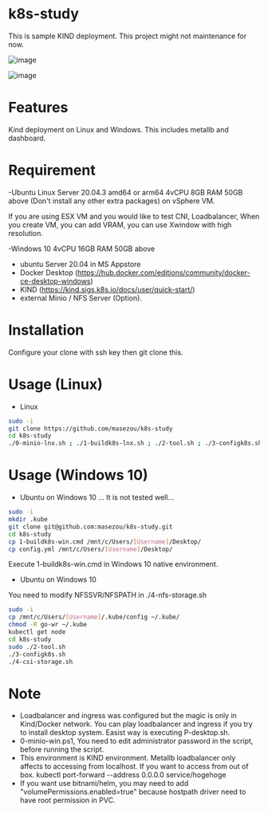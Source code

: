 # k8s-study

This is sample KIND deployment. This project might not maintenance for now.

![image](https://user-images.githubusercontent.com/624501/126793662-60815904-cb7c-4897-a26c-cc6a684916dc.png)

![image](https://user-images.githubusercontent.com/624501/136640568-0594cdcf-667e-4b85-bd6c-885065ef2f7c.png)

# Features

Kind deployment on Linux and Windows. This includes metallb and dashboard.

# Requirement

-Ubuntu Linux Server 20.04.3 amd64 or arm64 4vCPU 8GB RAM 50GB above (Don't install any other extra packages) on vSphere VM.

If you are using ESX VM and you would like to test CNI, Loadbalancer, When you create VM, you can add VRAM, you can use Xwindow with high resolution.

-Windows 10 4vCPU 16GB RAM 50GB above
 - ubuntu Server 20.04 in MS Appstore 
 - Docker Desktop (https://hub.docker.com/editions/community/docker-ce-desktop-windows)
 - KIND (https://kind.sigs.k8s.io/docs/user/quick-start/)
 - external Minio / NFS Server (Option).

# Installation

Configure your clone with ssh key then git clone this.


# Usage (Linux)

* Linux
```bash
sudo -i
git clone https://github.com/masezou/k8s-study
cd k8s-study
./0-minio-lnx.sh ; ./1-buildk8s-lnx.sh ; ./2-tool.sh ; ./3-configk8s.sh ; ./4-csi-storage.sh ; ./5-desktop.sh
```

# Usage (Windows 10)

* Ubuntu on Windows 10 ... It is not tested well...
```bash
sudo -i
mkdir .kube
git clone git@github.com:masezou/k8s-study.git
cd k8s-study
cp 1-buildk8s-win.cmd /mnt/c/Users/[Username]/Desktop/
cp config.yml /mnt/c/Users/[Username]/Desktop/
```

Execute 1-buildk8s-win.cmd in Windows 10 native environment.

* Ubuntu on Windows 10

You need to modify NFSSVR/NFSPATH in ./4-nfs-storage.sh 

```bash
sudo -i
cp /mnt/c/Users/[Username]/.kube/config ~/.kube/
chmod -R go-wr ~/.kube
kubectl get node
cd k8s-study
sudo ./2-tool.sh
./3-configk8s.sh
./4-csi-storage.sh
````

# Note

* Loadbalancer and ingress was configured but the magic is only in Kind/Docker network. You can play loadbalancer and ingress if you try to install desktop system. Easist way is executing P-desktop.sh.
* 0-minio-win.ps1, You need to edit administrator password in the script, before running the script.
* This environment is KIND environment. Metallb loadbalancer only affects to accessing from localhost. If you want to access from out of box. kubectl port-forward --address 0.0.0.0 service/hogehoge
* If you want use bitnami/helm, you may need to add "volumePermissions.enabled=true" because hostpath driver need to have root permission in PVC.
